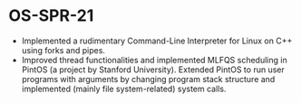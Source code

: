 # OS-SPR-21
  * Implemented a rudimentary Command-Line Interpreter for Linux on C++ using forks and pipes.  
  * Improved thread functionalities and implemented MLFQS scheduling in PintOS (a project by Stanford University). Extended PintOS to run user programs with arguments by changing program stack structure and implemented (mainly file system-related) system calls. 

  
